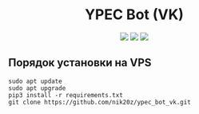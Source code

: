 <h1 align="center">YPEC Bot (VK)</h1>


<p align="center">
  <img src="https://img.shields.io/github/stars/nik20z/ypec_bot_vk">
  <img src="https://img.shields.io/github/issues/nik20z/ypec_bot_vk">
  <img src="https://img.shields.io/github/license/nik20z/ypec_bot_vk">
</p>


## Порядок установки на VPS

```
sudo apt update
sudo apt upgrade
pip3 install -r requirements.txt
git clone https://github.com/nik20z/ypec_bot_vk.git
```
